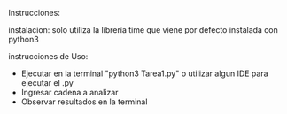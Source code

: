 Instrucciones:

instalacion: solo utiliza la librería time que viene por defecto instalada con python3

instrucciones de Uso:
- Ejecutar en la terminal "python3 Tarea1.py" o utilizar algun IDE para ejecutar el .py
- Ingresar cadena a analizar
- Observar resultados en la terminal

